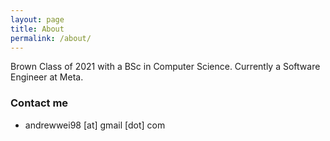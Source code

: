 ```yaml
---
layout: page
title: About
permalink: /about/
---
```


Brown Class of 2021 with a BSc in Computer Science.
Currently a Software Engineer at Meta.

### Contact me

- andrewwei98 [at] gmail [dot] com
